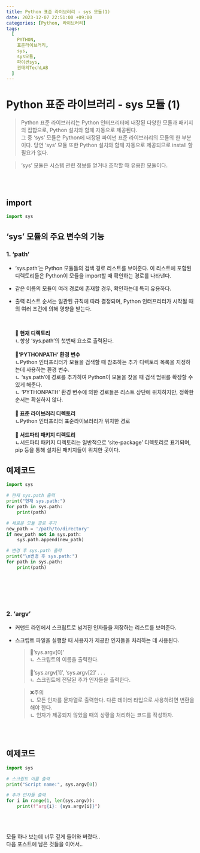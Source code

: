 ```yaml
---
title: Python 표준 라이브러리 - sys 모듈(1)
date: 2023-12-07 22:51:00 +09:00
categories: [Python, 라이브러리]
tags:
  [
    PYTHON,
    표준라이브러리,
    sys,
    sys모듈,
    파이썬sys,
    권태의TechLAB
  ]
---
```


# Python 표준 라이브러리 - sys 모듈 (1)


 >Python 표준 라이브러리는 Python 인터프리터에 내장된 다양한 모듈과 패키지의 집합으로, Python 설치와 함께 자동으로 제공된다.<br>
그 중 ‘sys’ 모듈은 Python에 내장된 파이썬 표준 라이브러리의 모듈의 한 부분이다.
당연 ‘sys’ 모듈 또한 Python 설치와 함께 자동으로 제공되므로 install 할 필요가 없다.

>‘sys’ 모듈은 시스템 관련 정보를 얻거나 조작할 때 유용한 모듈이다. 

<br>
<br>

## import
```python
import sys
```

## ‘sys’ 모듈의 주요 변수의 기능

### 1. ‘path’
   - ‘sys.path’는 Python 모듈들의 검색 경로 리스트를 보여준다. 이 리스트에 포함된 디렉토리들은 Python이 모듈을 import할 때 확인하는 경로를 나타낸다. 
   - 같은 이름의 모듈이 여러 경로에 존재할 경우, 확인하는데 특히 유용하다.
   - 출력 리스트 순서는 일관된 규칙에 따라 결정되며, Python 인터프리터가 시작될 때의 여러 조건에 의해 영향을 받는다.

        <br>

        **🍏 현재 디렉토리 <br>**
        ㄴ항상 ‘sys.path’의 첫번째 요소로 출력된다.<br><br>
	    **🍎’PYTHONPATH’ 환경 변수 <br>**
		ㄴPython 인터프리터가 모듈을 검색할 때 참조하는 추가 디렉토리 목록을 지정하는데 사용하는 환경 변수. <br>
		ㄴ ‘sys.path’에 경로를 추가하여 Python이 모듈을 찾을 때 검색 범위를 확장할 수 있게 해준다.<br>
		ㄴ ‘PYTHONPATH’ 환경 변수에 의한 경로들은 리스트 상단에 위치하지만, 정확한 순서는 확실하지 않다.<br><br>
	    **🍐 표준 라이브러리 디렉토리<br>**
		ㄴPython 인터프리터 표준라이브러리가 위치한 경로<br><br>
	    **🍊 서드파티 패키지 디렉토리 <br>**
		ㄴ서드파티 패키지 디렉토리는 일반적으로 ‘site-package’ 디렉토리로 표기되며, pip 등을 통해 설치된 패키지들이 위치한 곳이다.<br>

## 예제코드

```python
import sys

# 현재 sys.path 출력
print("현재 sys.path:")
for path in sys.path:
    print(path)

# 새로운 모듈 경로 추가
new_path = '/path/to/directory'
if new_path not in sys.path:
    sys.path.append(new_path)

# 변경 후 sys.path 출력
print("\n변경 후 sys.path:")
for path in sys.path:
    print(path)
```
<br>
<br>
<br>
<br>


### 2. ‘argv’
- 커맨드 라인에서 스크립트로 넘겨진 인자들을 저장하는 리스트를 보여준다.
- 스크립트 파일을 실행할 때 사용자가 제공한 인자들을 처리하는 데 사용된다.

	>🍌’sys.argv[0]’ <br>
		ㄴ 스크립트의 이름을 출력한다.<br><br>
	🍉’sys.argv[1]’, ‘sys.argv[2]’ . . .<br>
		ㄴ 스크립트에 전달된 추가 인자들을 출력한다.

	>❌주의<br>
		ㄴ 모든 인자를 문자열로 출력한다. 다른 데이터 타입으로 사용하려면 변환을 해야 한다.<br>
		ㄴ 인자가 제공되지 않았을 때의 상황을 처리하는 코드를 작성하자.

<br>
<br>

## 예제코드
```python
import sys

# 스크립트 이름 출력
print("Script name:", sys.argv[0])

# 추가 인자들 출력
for i in range(1, len(sys.argv)):
    print(f"arg{i}: {sys.argv[i]}")
```

<br>
<br>

모듈 하나 보는데 너무 깊게 들어와 버렸다..<br>
다음 포스트에 남은 것들을 이어서..<br>
